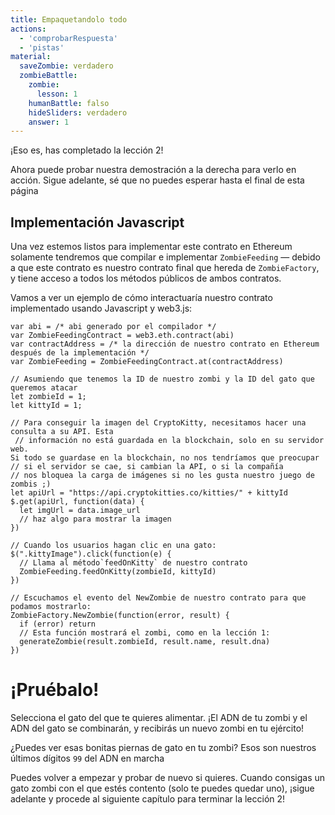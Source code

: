 ```yaml
---
title: Empaquetandolo todo
actions:
  - 'comprobarRespuesta'
  - 'pistas'
material:
  saveZombie: verdadero
  zombieBattle:
    zombie:
      lesson: 1
    humanBattle: falso
    hideSliders: verdadero
    answer: 1
---
```

¡Eso es, has completado la lección 2!

Ahora puede probar nuestra demostración a la derecha para verlo en acción. Sigue adelante, sé que no puedes esperar hasta el final de esta página 

## Implementación Javascript

Una vez estemos listos para implementar este contrato en Ethereum solamente tendremos que compilar e implementar `ZombieFeeding` — debido a que este contrato es nuestro contrato final que hereda de `ZombieFactory`, y tiene acceso a todos los métodos públicos de ambos contratos.

Vamos a ver un ejemplo de cómo interactuaría nuestro contrato implementado usando Javascript y web3.js:

    var abi = /* abi generado por el compilador */
    var ZombieFeedingContract = web3.eth.contract(abi)
    var contractAddress = /* la dirección de nuestro contrato en Ethereum después de la implementación */
    var ZombieFeeding = ZombieFeedingContract.at(contractAddress)
    
    // Asumiendo que tenemos la ID de nuestro zombi y la ID del gato que queremos atacar
    let zombieId = 1;
    let kittyId = 1;
    
    // Para conseguir la imagen del CryptoKitty, necesitamos hacer una consulta a su API. Esta
     // información no está guardada en la blockchain, solo en su servidor web.
    Si todo se guardase en la blockchain, no nos tendríamos que preocupar
    // si el servidor se cae, si cambian la API, o si la compañía 
    // nos bloquea la carga de imágenes si no les gusta nuestro juego de zombis ;)
    let apiUrl = "https://api.cryptokitties.co/kitties/" + kittyId
    $.get(apiUrl, function(data) {
      let imgUrl = data.image_url
      // haz algo para mostrar la imagen
    })
    
    // Cuando los usuarios hagan clic en una gato:
    $(".kittyImage").click(function(e) {
      // Llama al método`feedOnKitty` de nuestro contrato
      ZombieFeeding.feedOnKitty(zombieId, kittyId)
    })
    
    // Escuchamos el evento del NewZombie de nuestro contrato para que podamos mostrarlo:
    ZombieFactory.NewZombie(function(error, result) {
      if (error) return
      // Esta función mostrará el zombi, como en la lección 1:
      generateZombie(result.zombieId, result.name, result.dna)
    })
    

# ¡Pruébalo!

Selecciona el gato del que te quieres alimentar. ¡El ADN de tu zombi y el ADN del gato se combinarán, y recibirás un nuevo zombi en tu ejército!

¿Puedes ver esas bonitas piernas de gato en tu zombi? Esos son nuestros últimos dígitos `99` del ADN en marcha 

Puedes volver a empezar y probar de nuevo si quieres. Cuando consigas un gato zombi con el que estés contento (solo te puedes quedar uno), ¡sigue adelante y procede al siguiente capítulo para terminar la lección 2!